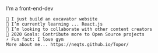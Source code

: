 I'm a front-end-dev

    🔭 I just build an excavator website
    🌱 I’m currently learning ... React.js
    👯 I’m looking to collaborate with other content creators
    🥅 2020 Goals: Contribute more to Open Source projects
    ⚡ Fun fact: I love gym
    More about me... https://neqts.github.io/Topor/

